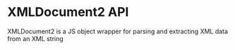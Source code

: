 # XMLDocument2 API

XMLDocument2 is a JS object wrapper for parsing and extracting XML data from an XML string